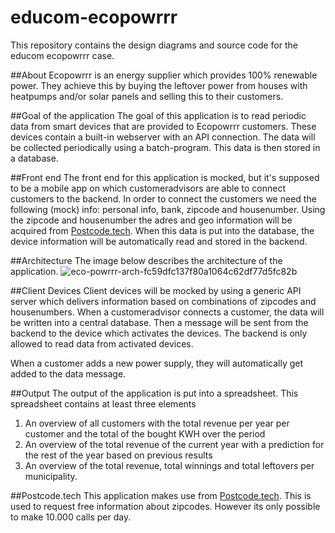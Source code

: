 # educom-ecopowrrr
This repository contains the design diagrams and source code for the educom ecopowrrr case.

##About
Ecopowrrr is an energy supplier which provides 100% renewable power. They achieve this by buying the leftover power from houses with heatpumps and/or solar panels and selling this to their customers.

##Goal of the application
The goal of this application is to read periodic data from smart devices that are provided to Ecopowrrr customers. These devices contain a built-in webserver with an API connection. The data will be collected periodically using a batch-program. This data is then stored in a database.

##Front end
The front end for this application is mocked, but it's supposed to be a mobile app on which customeradvisors are able to connect customers to the backend. In order to connect the customers we need the following (mock) info: personal info, bank, zipcode and housenumber. Using the zipcode and housenumber the adres and geo information will be acquired from [Postcode.tech](Postcode.tech). When this data is put into the database, the device information will be automatically read and stored in the backend.

##Architecture
The image below describes the architecture of the application.
![eco-powrrr-arch-fc59dfc137f80a1064c62df77d5fc82b](https://github.com/user-attachments/assets/ece44708-f646-4011-9677-18778e577e6f)

##Client Devices
Client devices will be mocked by using a generic API server which delivers information based on combinations of zipcodes and housenumbers. When a customeradvisor connects a customer, the data will be written into a central database. Then a message will be sent from the backend to the device which activates the devices. The backend is only allowed to read data from activated devices.

When a customer adds a new power supply, they will automatically get added to the data message.

##Output
The output of the application is put into a spreadsheet. This spreadsheet contains at least three elements
1. An overview of all customers with the total revenue per year per customer and the total of the bought KWH over the period
2. An overview of the total revenue of the current year with a prediction for the rest of the year based on previous results
3. An overview of the total revenue, total winnings and total leftovers per municipality.

##Postcode.tech
This application makes use from [Postcode.tech](Postcode.tech). This is used to request free information about zipcodes. However its only possible to make 10.000 calls per day.
